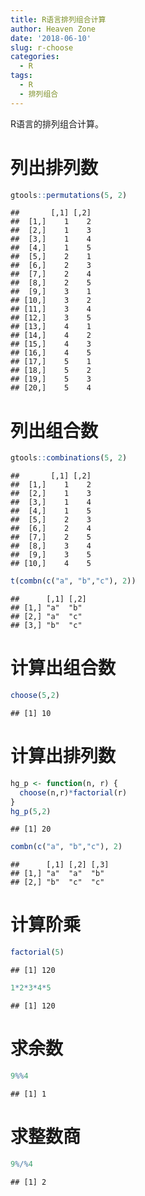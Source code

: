 ```yaml
---
title: R语言排列组合计算
author: Heaven Zone
date: '2018-06-10'
slug: r-choose
categories:
  - R
tags:
  - R
  - 排列组合
---
```


R语言的排列组合计算。



# 列出排列数


```r
gtools::permutations(5, 2)
```

```{.code-output}
##       [,1] [,2]
##  [1,]    1    2
##  [2,]    1    3
##  [3,]    1    4
##  [4,]    1    5
##  [5,]    2    1
##  [6,]    2    3
##  [7,]    2    4
##  [8,]    2    5
##  [9,]    3    1
## [10,]    3    2
## [11,]    3    4
## [12,]    3    5
## [13,]    4    1
## [14,]    4    2
## [15,]    4    3
## [16,]    4    5
## [17,]    5    1
## [18,]    5    2
## [19,]    5    3
## [20,]    5    4
```


# 列出组合数


```r
gtools::combinations(5, 2)
```

```{.code-output}
##       [,1] [,2]
##  [1,]    1    2
##  [2,]    1    3
##  [3,]    1    4
##  [4,]    1    5
##  [5,]    2    3
##  [6,]    2    4
##  [7,]    2    5
##  [8,]    3    4
##  [9,]    3    5
## [10,]    4    5
```

```r
t(combn(c("a", "b","c"), 2))
```

```{.code-output}
##      [,1] [,2]
## [1,] "a"  "b" 
## [2,] "a"  "c" 
## [3,] "b"  "c"
```

# 计算出组合数


```r
choose(5,2)
```

```{.code-output}
## [1] 10
```

# 计算出排列数


```r
hg_p <- function(n, r) {
  choose(n,r)*factorial(r)
}
hg_p(5,2)
```

```{.code-output}
## [1] 20
```



```r
combn(c("a", "b","c"), 2)
```

```{.code-output}
##      [,1] [,2] [,3]
## [1,] "a"  "a"  "b" 
## [2,] "b"  "c"  "c"
```


# 计算阶乘


```r
factorial(5)
```

```{.code-output}
## [1] 120
```

```r
1*2*3*4*5
```

```{.code-output}
## [1] 120
```

# 求余数


```r
9%%4
```

```{.code-output}
## [1] 1
```

# 求整数商


```r
9%/%4
```

```{.code-output}
## [1] 2
```

